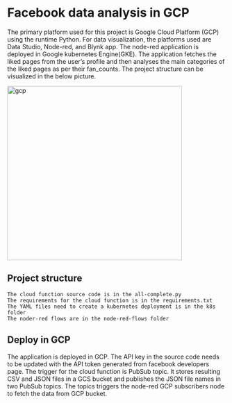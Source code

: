 # Facebook data analysis in GCP

The primary platform used for this project is Google Cloud Platform (GCP) using the runtime Python. For data visualization, the platforms used are Data Studio, Node-red, and Blynk app. The node-red application is deployed in Google kubernetes Engine(GKE). The application fetches the liked pages from the user’s profile and then analyses the main categories of the liked pages as per their fan_counts. The project structure can be visualized in the below picture.

     
<img width="402" alt="gcp" src="https://user-images.githubusercontent.com/53037645/105612604-9f6f3680-5dbd-11eb-893d-57a4702b65be.PNG">


## Project structure
    The cloud function source code is in the all-complete.py
    The requirements for the cloud function is in the requirements.txt
    The YAML files need to create a kubernetes deployment is in the k8s folder
    The noder-red flows are in the node-red-flows folder
    
## Deploy in GCP

The application is deployed in GCP. The API key in the source code needs to be updated with the API token generated from facebook developers page. The trigger for the cloud function is PubSub topic. It stores resulting CSV and JSON files in a GCS bucket and publishes the JSON file names in two PubSub topics. The topics triggers the node-red GCP subscribers node to fetch the data from GCP bucket.
